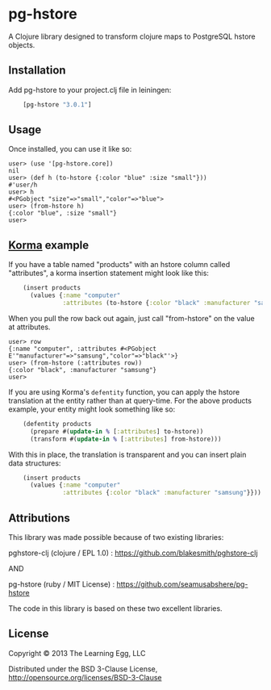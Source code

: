 # pg-hstore

A Clojure library designed to transform clojure maps to PostgreSQL hstore objects.

## Installation

Add pg-hstore to your project.clj file in leiningen:

```clj
    [pg-hstore "3.0.1"]
```

## Usage

Once installed, you can use it like so:

    user> (use '[pg-hstore.core])
    nil
    user> (def h (to-hstore {:color "blue" :size "small"}))
    #'user/h
    user> h
    #<PGobject "size"=>"small","color"=>"blue">
    user> (from-hstore h)
    {:color "blue", :size "small"}
    user>

## [Korma](http://sqlkorma.com/) example

If you have a table named "products" with an hstore column called "attributes", a korma insertion statement might look like this:

```clj
    (insert products
      (values {:name "computer"
               :attributes (to-hstore {:color "black" :manufacturer "samsung"})}))
```

When you pull the row back out again, just call "from-hstore" on the value at attributes.

    user> row
    {:name "computer", :attributes #<PGobject E'"manufacturer"=>"samsung","color"=>"black"'>}
    user> (from-hstore (:attributes row))
    {:color "black", :manufacturer "samsung"}
    user>

If you are using Korma's ```defentity``` function, you can apply the hstore translation at the entity rather than at query-time. For the above products example, your entity might look something like so:

```clj
    (defentity products
      (prepare #(update-in % [:attributes] to-hstore))
      (transform #(update-in % [:attributes] from-hstore)))
```

With this in place, the translation is transparent and you can insert plain data structures:

```clj
    (insert products
      (values {:name "computer"
               :attributes {:color "black" :manufacturer "samsung"}}))
```

## Attributions

This library was made possible because of two existing libraries:

pghstore-clj (clojure / EPL 1.0) : https://github.com/blakesmith/pghstore-clj

AND

pg-hstore (ruby / MIT License) : https://github.com/seamusabshere/pg-hstore

The code in this library is based on these two excellent libraries.

## License

Copyright © 2013 The Learning Egg, LLC

Distributed under the BSD 3-Clause License, http://opensource.org/licenses/BSD-3-Clause

